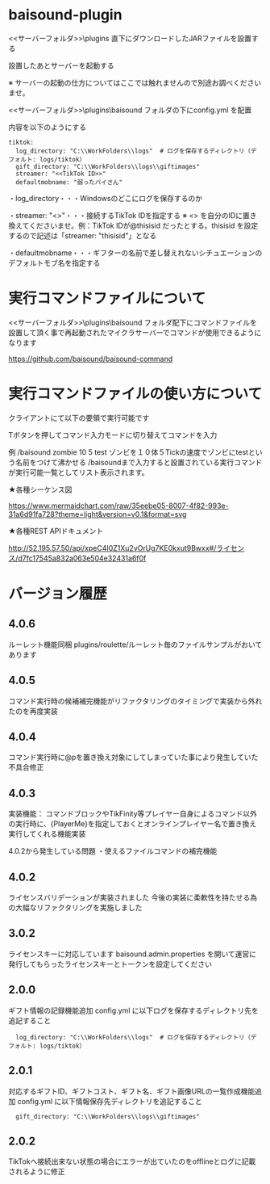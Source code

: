 # baisound-plugin

<<サーバーフォルダ>>\plugins 直下にダウンロードしたJARファイルを設置する

設置したあとサーバーを起動する

※ サーバーの起動の仕方についてはここでは触れませんので別途お調べくださいませ。

<<サーバーフォルダ>>\plugins\baisound フォルダの下にconfig.yml を配置

内容を以下のようにする

```
tiktok:
  log_directory: "C:\\WorkFolders\\logs"  # ログを保存するディレクトリ（デフォルト: logs/tiktok）
  gift_directory: "C:\\WorkFolders\\logs\\giftimages"
  streamer: "<<TikTok ID>>"
  defaultmobname: "弱ったバイさん"
```

・log_directory・・・Windowsのどこにログを保存するのか

・streamer: "<<TikTok ID>>"・・・接続するTikTok IDを指定する
※ <<TikTok ID>> を自分のIDに置き換えてくださいませ。例：TikTok IDが@thisisid だったとする。thisisid を設定するので記述は「streamer: "thisisid"」となる

・defaultmobname・・・ギフターの名前で差し替えれないシチュエーションのデフォルトモブ名を指定する

# 実行コマンドファイルについて

<<サーバーフォルダ>>\plugins\baisound フォルダ配下にコマンドファイルを設置して頂く事で再起動されたマイクラサーバーでコマンドが使用できるようになります

https://github.com/baisound/baisound-command

# 実行コマンドファイルの使い方について

クライアントにて以下の要領で実行可能です

Tボタンを押してコマンド入力モードに切り替えてコマンドを入力

例
/baisound zombie 10 5 test
ゾンビを１０体５Tickの速度でゾンビにtestという名前をつけて沸かせる
/baisoundまで入力すると設置されている実行コマンドが実行可能一覧としてリスト表示されます。

★各種シーケンス図

https://www.mermaidchart.com/raw/35eebe05-8007-4f82-993e-31a6d91fa728?theme=light&version=v0.1&format=svg

★各種REST APIドキュメント

http://52.195.57.50/api/xpeC4I0Z1Xu2vOrUg7KE0kxut9Bwxx#/ライセンス/d7fc17545a832a063e504e32431a6f0f

# バージョン履歴
## 4.0.6
ルーレット機能同梱
plugins/roulette/ルーレット毎のファイルサンプルがおいてあります

## 4.0.5
コマンド実行時の候補補完機能がリファクタリングのタイミングで実装から外れたのを再度実装

## 4.0.4
コマンド実行時に@pを置き換え対象にしてしまっていた事により発生していた不具合修正

## 4.0.3
実装機能：
コマンドブロックやTikFinity等プレイヤー自身によるコマンド以外の実行時に、{PlayerMe}を指定しておくとオンラインプレイヤー名で置き換え実行してくれる機能実装

4.0.2から発生している問題
・使えるファイルコマンドの補完機能

## 4.0.2
ライセンスバリデーションが実装されました
今後の実装に柔軟性を持たせる為の大幅なリファクタリングを実施しました

## 3.0.2
ライセンスキーに対応しています
baisound.admin.properties を開いて運営に発行してもらったライセンスキーとトークンを設定してください

## 2.0.0
ギフト情報の記録機能追加
config.yml に以下ログを保存するディレクトリ先を追記すること

```
  log_directory: "C:\\WorkFolders\\logs"  # ログを保存するディレクトリ（デフォルト: logs/tiktok）
```

## 2.0.1
対応するギフトID、ギフトコスト、ギフト名、ギフト画像URLの一覧作成機能追加
config.yml に以下情報保存先ディレクトリを追記すること

```
  gift_directory: "C:\\WorkFolders\\logs\\giftimages"
```

## 2.0.2
TikTokへ接続出来ない状態の場合にエラーが出ていたのをofflineとログに記載されるように修正

